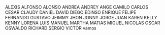ALEXIS
ALFONSO
ALONSO
ANDREA
ANDREY
ANGE
CAMILO
CARLOS
CESAR
CLAUDY
DANIEL
DAVID
DIEGO
EDINSO
ENRIQUE
FELIPE
FERNANDO
GUSTAVO
JEIMMY
JHON
JONNY
JORGE
JUAN
KAREN
KELLY
KENNY
LORENA
LUIS
MANUEL
MARTHA
MATIAS
MIGUEL
NICOLAS
OSCAR
OSWALDO
RICHARD
SERGIO
VICTOR
vamos

